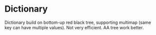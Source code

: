 # Dictionary
Dictionary build on bottom-up red black tree, supporting multimap (same key can have multiple values). Not very efficient. AA tree work better.